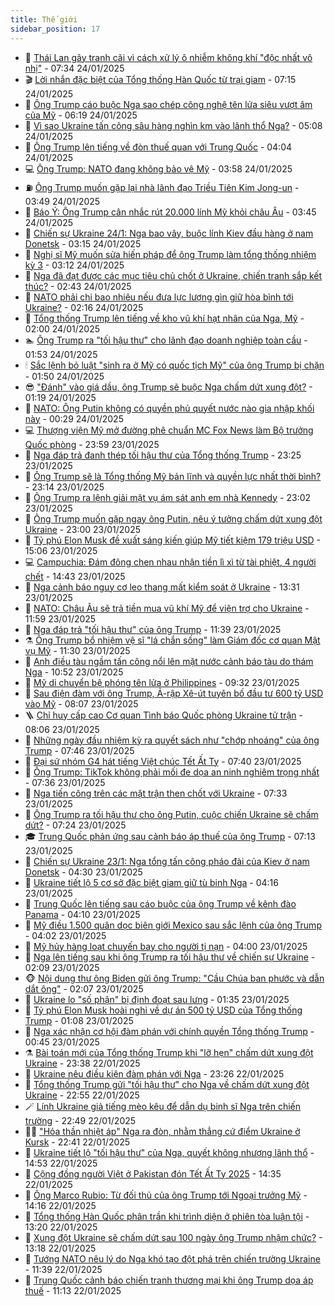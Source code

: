 ```yaml
---
title: Thế giới
sidebar_position: 17
---
```


<!-- dantri-the-gioi:START -->
- 🌋 [Thái Lan gây tranh cãi vì cách xử lý ô nhiễm không khí &quot;độc nhất vô nhị&quot;](https://dantri.com.vn/the-gioi/thai-lan-gay-tranh-cai-vi-cach-xu-ly-o-nhiem-khong-khi-doc-nhat-vo-nhi-20250124141948076.htm) - 07:34 24/01/2025
- 🎬 [Lời nhắn đặc biệt của Tổng thống Hàn Quốc từ trại giam](https://dantri.com.vn/the-gioi/loi-nhan-dac-biet-cua-tong-thong-han-quoc-tu-trai-giam-20250124141254006.htm) - 07:15 24/01/2025
- 🧰 [Ông Trump cáo buộc Nga sao chép công nghệ tên lửa siêu vượt âm của Mỹ](https://dantri.com.vn/the-gioi/ong-trump-cao-buoc-nga-sao-chep-cong-nghe-ten-lua-sieu-vuot-am-cua-my-20250124122242736.htm) - 06:19 24/01/2025
- 🌋 [Vì sao Ukraine tấn công sâu hàng nghìn km vào lãnh thổ Nga?](https://dantri.com.vn/the-gioi/vi-sao-ukraine-tan-cong-sau-hang-nghin-km-vao-lanh-tho-nga-20250124114337022.htm) - 05:08 24/01/2025
- 🗽 [Ông Trump lên tiếng về đòn thuế quan với Trung Quốc](https://dantri.com.vn/the-gioi/ong-trump-len-tieng-ve-don-thue-quan-voi-trung-quoc-20250124105638151.htm) - 04:04 24/01/2025
- 💻 [Ông Trump: NATO đang không bảo vệ Mỹ](https://dantri.com.vn/the-gioi/ong-trump-nato-dang-khong-bao-ve-my-20250124104453161.htm) - 03:58 24/01/2025
- ⛽️ [Ông Trump muốn gặp lại nhà lãnh đạo Triều Tiên  Kim Jong-un](https://dantri.com.vn/the-gioi/ong-trump-muon-gap-lai-nha-lanh-dao-trieu-tien-kim-jong-un-20250124104102421.htm) - 03:49 24/01/2025
- 🤩 [Báo Ý: Ông Trump cân nhắc rút 20.000 lính Mỹ khỏi châu Âu](https://dantri.com.vn/the-gioi/bao-y-ong-trump-can-nhac-rut-20000-linh-my-khoi-chau-au-20250124103630999.htm) - 03:45 24/01/2025
- 🧐 [Chiến sự Ukraine 24/1: Nga bao vây, buộc lính Kiev đầu hàng ở nam Donetsk](https://dantri.com.vn/the-gioi/chien-su-ukraine-241-nga-bao-vay-buoc-linh-kiev-dau-hang-o-nam-donetsk-20250124100928770.htm) - 03:15 24/01/2025
- 🎊 [Nghị sĩ Mỹ muốn sửa hiến pháp để ông Trump làm tổng thống nhiệm kỳ 3](https://dantri.com.vn/the-gioi/nghi-si-my-muon-sua-hien-phap-de-ong-trump-lam-tong-thong-nhiem-ky-3-20250124100146492.htm) - 03:12 24/01/2025
- 📝 [Nga đã đạt được các mục tiêu chủ chốt ở Ukraine, chiến tranh sắp kết thúc?](https://dantri.com.vn/the-gioi/nga-da-dat-duoc-cac-muc-tieu-chu-chot-o-ukraine-chien-tranh-sap-ket-thuc-20250124075437522.htm) - 02:43 24/01/2025
- 🤡 [NATO phải chi bao nhiêu nếu đưa lực lượng gìn giữ hòa bình tới Ukraine?](https://dantri.com.vn/the-gioi/nato-phai-chi-bao-nhieu-neu-dua-luc-luong-gin-giu-hoa-binh-toi-ukraine-20250124080825224.htm) - 02:16 24/01/2025
- 🥷 [Tổng thống Trump lên tiếng về kho vũ khí hạt nhân của Nga, Mỹ](https://dantri.com.vn/the-gioi/tong-thong-trump-len-tieng-ve-kho-vu-khi-hat-nhan-cua-nga-my-20250124080804351.htm) - 02:00 24/01/2025
- 🏊 [Ông Trump ra &quot;tối hậu thư&quot; cho lãnh đạo doanh nghiệp toàn cầu](https://dantri.com.vn/the-gioi/ong-trump-ra-toi-hau-thu-cho-lanh-dao-doanh-nghiep-toan-cau-20250124073157574.htm) - 01:53 24/01/2025
- 🕯 [Sắc lệnh bỏ luật &quot;sinh ra ở Mỹ có quốc tịch Mỹ&quot; của ông Trump bị chặn](https://dantri.com.vn/the-gioi/sac-lenh-bo-luat-sinh-ra-o-my-co-quoc-tich-my-cua-ong-trump-bi-chan-20250124082408342.htm) - 01:50 24/01/2025
- 😎 [&quot;Đánh&quot; vào giá dầu, ông Trump sẽ buộc Nga chấm dứt xung đột?](https://dantri.com.vn/the-gioi/danh-vao-gia-dau-ong-trump-se-buoc-nga-cham-dut-xung-dot-20250124064706361.htm) - 01:19 24/01/2025
- 🌈 [NATO: Ông Putin không có quyền phủ quyết nước nào gia nhập khối này](https://dantri.com.vn/the-gioi/nato-ong-putin-khong-co-quyen-phu-quyet-nuoc-nao-gia-nhap-khoi-nay-20250124064557060.htm) - 00:29 24/01/2025
- 💻 [Thượng viện Mỹ mở đường phê chuẩn MC Fox News làm Bộ trưởng Quốc phòng](https://dantri.com.vn/the-gioi/thuong-vien-my-mo-duong-phe-chuan-mc-fox-news-lam-bo-truong-quoc-phong-20250124062441242.htm) - 23:59 23/01/2025
- 🤖 [Nga đáp trả đanh thép tối hậu thư của Tổng thống Trump](https://dantri.com.vn/the-gioi/nga-dap-tra-danh-thep-toi-hau-thu-cua-tong-thong-trump-20250124060903034.htm) - 23:25 23/01/2025
- 🦏 [Ông Trump sẽ là Tổng thống Mỹ bản lĩnh và quyền lực nhất thời bình?](https://dantri.com.vn/the-gioi/ong-trump-se-la-tong-thong-my-ban-linh-va-quyen-luc-nhat-thoi-binh-20250121172806195.htm) - 23:14 23/01/2025
- 🌁 [Ông Trump ra lệnh giải mật vụ ám sát anh em nhà Kennedy](https://dantri.com.vn/the-gioi/ong-trump-ra-lenh-giai-mat-vu-am-sat-anh-em-nha-kennedy-20250124054655256.htm) - 23:02 23/01/2025
- 🐘 [Ông Trump muốn gặp ngay ông Putin, nêu ý tưởng chấm dứt xung đột Ukraine](https://dantri.com.vn/the-gioi/ong-trump-muon-gap-ngay-ong-putin-neu-y-tuong-cham-dut-xung-dot-ukraine-20250124051703167.htm) - 23:00 23/01/2025
- 🥷 [Tỷ phú Elon Musk đề xuất sáng kiến giúp Mỹ tiết kiệm 179 triệu USD](https://dantri.com.vn/the-gioi/ty-phu-elon-musk-de-xuat-sang-kien-giup-my-tiet-kiem-179-trieu-usd-20250123214116205.htm) - 15:06 23/01/2025
- 💻 [Campuchia: Đám đông chen nhau nhận tiền lì xì từ tài phiệt, 4 người chết](https://dantri.com.vn/the-gioi/campuchia-dam-dong-chen-nhau-nhan-tien-li-xi-tu-tai-phiet-4-nguoi-chet-20250123212436245.htm) - 14:43 23/01/2025
- 🎡 [Nga cảnh báo nguy cơ leo thang mất kiểm soát ở Ukraine](https://dantri.com.vn/the-gioi/nga-canh-bao-nguy-co-leo-thang-mat-kiem-soat-o-ukraine-20250123202541204.htm) - 13:31 23/01/2025
- 🧰 [NATO: Châu Âu sẽ trả tiền mua vũ khí Mỹ để viện trợ cho Ukraine](https://dantri.com.vn/the-gioi/nato-chau-au-se-tra-tien-mua-vu-khi-my-de-vien-tro-cho-ukraine-20250123165903890.htm) - 11:59 23/01/2025
- 🥸 [Nga đáp trả &quot;tối hậu thư&quot; của ông Trump](https://dantri.com.vn/the-gioi/nga-dap-tra-toi-hau-thu-cua-ong-trump-20250123183109873.htm) - 11:39 23/01/2025
- ⚗️ [Ông Trump bổ nhiệm vệ sĩ &quot;lá chắn sống&quot; làm Giám đốc cơ quan Mật vụ Mỹ](https://dantri.com.vn/the-gioi/ong-trump-bo-nhiem-ve-si-la-chan-song-lam-giam-doc-co-quan-mat-vu-my-20250123172601310.htm) - 11:30 23/01/2025
- 🌮 [Anh điều tàu ngầm tấn công nổi lên mặt nước cảnh báo tàu do thám Nga](https://dantri.com.vn/the-gioi/anh-dieu-tau-ngam-tan-cong-noi-len-mat-nuoc-canh-bao-tau-do-tham-nga-20250123171054810.htm) - 10:52 23/01/2025
- 🎃 [Mỹ di chuyển bệ phóng tên lửa ở Philippines](https://dantri.com.vn/the-gioi/my-di-chuyen-be-phong-ten-lua-o-philippines-20250123162007336.htm) - 09:32 23/01/2025
- 💫 [Sau điện đàm với ông Trump, Ả-rập Xê-út tuyên bố đầu tư 600 tỷ USD vào Mỹ](https://dantri.com.vn/the-gioi/sau-dien-dam-voi-ong-trump-a-rap-xe-ut-tuyen-bo-dau-tu-600-ty-usd-vao-my-20250123143855403.htm) - 08:07 23/01/2025
- 🪜 [Chỉ huy cấp cao Cơ quan Tình báo Quốc phòng Ukraine tử trận](https://dantri.com.vn/the-gioi/chi-huy-cap-cao-co-quan-tinh-bao-quoc-phong-ukraine-tu-tran-20250123144743872.htm) - 08:06 23/01/2025
- 🌋 [Những ngày đầu nhiệm kỳ ra quyết sách như &quot;chớp nhoáng&quot; của ông Trump](https://dantri.com.vn/the-gioi/nhung-ngay-dau-nhiem-ky-ra-quyet-sach-nhu-chop-nhoang-cua-ong-trump-20250123143754066.htm) - 07:46 23/01/2025
- 🦏 [Đại sứ nhóm G4 hát tiếng Việt chúc Tết Ất Tỵ](https://dantri.com.vn/the-gioi/dai-su-nhom-g4-hat-tieng-viet-chuc-tet-at-ty-20250123121251511.htm) - 07:40 23/01/2025
- 👀 [Ông Trump: TikTok không phải mối đe dọa an ninh nghiêm trọng nhất](https://dantri.com.vn/the-gioi/ong-trump-tiktok-khong-phai-moi-de-doa-an-ninh-nghiem-trong-nhat-20250123121522146.htm) - 07:36 23/01/2025
- 🧰 [Nga tiến công trên các mặt trận then chốt với Ukraine](https://dantri.com.vn/the-gioi/nga-tien-cong-tren-cac-mat-tran-then-chot-voi-ukraine-20250123142400647.htm) - 07:33 23/01/2025
- 🚀 [Ông Trump ra tối hậu thư cho ông Putin, cuộc chiến Ukraine sẽ chấm dứt?](https://dantri.com.vn/the-gioi/ong-trump-ra-toi-hau-thu-cho-ong-putin-cuoc-chien-ukraine-se-cham-dut-20250123115325506.htm) - 07:24 23/01/2025
- 🎓 [Trung Quốc phản ứng sau cảnh báo áp thuế của ông Trump](https://dantri.com.vn/the-gioi/trung-quoc-phan-ung-sau-canh-bao-ap-thue-cua-ong-trump-20250123105013110.htm) - 07:13 23/01/2025
- 🥸 [Chiến sự Ukraine 23/1: Nga tổng tấn công pháo đài của Kiev ở nam Donetsk](https://dantri.com.vn/the-gioi/chien-su-ukraine-231-nga-tong-tan-cong-phao-dai-cua-kiev-o-nam-donetsk-20250123110459418.htm) - 04:30 23/01/2025
- 🦅 [Ukraine tiết lộ 5 cơ sở đặc biệt giam giữ tù binh Nga](https://dantri.com.vn/the-gioi/ukraine-tiet-lo-5-co-so-dac-biet-giam-giu-tu-binh-nga-20250123104844644.htm) - 04:16 23/01/2025
- 🤭 [Trung Quốc lên tiếng sau cáo buộc của ông Trump về kênh đào Panama](https://dantri.com.vn/the-gioi/trung-quoc-len-tieng-sau-cao-buoc-cua-ong-trump-ve-kenh-dao-panama-20250123103615733.htm) - 04:10 23/01/2025
- 🤖 [Mỹ điều 1.500 quân dọc biên giới Mexico sau sắc lệnh của ông Trump](https://dantri.com.vn/the-gioi/my-dieu-1500-quan-doc-bien-gioi-mexico-sau-sac-lenh-cua-ong-trump-20250123100138776.htm) - 04:02 23/01/2025
- 🐲 [Mỹ hủy hàng loạt chuyến bay cho người tị nạn](https://dantri.com.vn/the-gioi/my-huy-hang-loat-chuyen-bay-cho-nguoi-ti-nan-20250123100451815.htm) - 04:00 23/01/2025
- 🫣 [Nga lên tiếng sau khi ông Trump ra tối hậu thư về chiến sự Ukraine](https://dantri.com.vn/the-gioi/nga-len-tieng-sau-khi-ong-trump-ra-toi-hau-thu-ve-chien-su-ukraine-20250123084827507.htm) - 02:09 23/01/2025
- 🐵 [Nội dung thư ông Biden gửi ông Trump: &quot;Cầu Chúa ban phước và dẫn dắt ông&quot;](https://dantri.com.vn/the-gioi/noi-dung-thu-ong-biden-gui-ong-trump-cau-chua-ban-phuoc-va-dan-dat-ong-20250123085449513.htm) - 02:07 23/01/2025
- 🫶 [Ukraine lo &quot;số phận&quot; bị định đoạt sau lưng](https://dantri.com.vn/the-gioi/ukraine-lo-so-phan-bi-dinh-doat-sau-lung-20250123075217151.htm) - 01:35 23/01/2025
- 💃 [Tỷ phú Elon Musk hoài nghi về dự án 500 tỷ USD của Tổng thống Trump](https://dantri.com.vn/the-gioi/ty-phu-elon-musk-hoai-nghi-ve-du-an-500-ty-usd-cua-tong-thong-trump-20250123075108614.htm) - 01:08 23/01/2025
- 💫 [Nga xác nhận cơ hội đàm phán với chính quyền Tổng thống Trump](https://dantri.com.vn/the-gioi/nga-xac-nhan-co-hoi-dam-phan-voi-chinh-quyen-tong-thong-trump-20250123072802067.htm) - 00:45 23/01/2025
- ⚗️ [Bài toán mới của Tổng thống Trump khi &quot;lỡ hẹn&quot; chấm dứt xung đột Ukraine](https://dantri.com.vn/the-gioi/bai-toan-moi-cua-tong-thong-trump-khi-lo-hen-cham-dut-xung-dot-ukraine-20250122160337315.htm) - 23:38 22/01/2025
- 🥷 [Ukraine nêu điều kiện đàm phán với Nga](https://dantri.com.vn/the-gioi/ukraine-neu-dieu-kien-dam-phan-voi-nga-20250123061517736.htm) - 23:26 22/01/2025
- 🥸 [Tổng thống Trump gửi &quot;tối hậu thư&quot; cho Nga về chấm dứt xung đột Ukraine](https://dantri.com.vn/the-gioi/tong-thong-trump-gui-toi-hau-thu-cho-nga-ve-cham-dut-xung-dot-ukraine-20250123005140502.htm) - 22:55 22/01/2025
- 🪄 [Lính Ukraine giả tiếng mèo kêu để dẫn dụ binh sĩ Nga trên chiến trường](https://dantri.com.vn/the-gioi/linh-ukraine-gia-tieng-meo-keu-de-dan-du-binh-si-nga-tren-chien-truong-20250122215055900.htm) - 22:49 22/01/2025
- 🧑‍💻 [&quot;Hỏa thần nhiệt áp&quot; Nga ra đòn, nhằm thẳng cứ điểm Ukraine ở Kursk](https://dantri.com.vn/the-gioi/hoa-than-nhiet-ap-nga-ra-don-nham-thang-cu-diem-ukraine-o-kursk-20250123001949237.htm) - 22:41 22/01/2025
- 🤭 [Ukraine tiết lộ &quot;tối hậu thư&quot; của Nga, quyết không nhượng lãnh thổ](https://dantri.com.vn/the-gioi/ukraine-tiet-lo-toi-hau-thu-cua-nga-quyet-khong-nhuong-lanh-tho-20250122211543309.htm) - 14:53 22/01/2025
- 🗽 [Cộng đồng người Việt ở Pakistan đón Tết Ất Tỵ 2025](https://dantri.com.vn/the-gioi/cong-dong-nguoi-viet-o-pakistan-don-tet-at-ty-2025-20250122161633168.htm) - 14:35 22/01/2025
- 🤖 [Ông Marco Rubio: Từ đối thủ của ông Trump tới Ngoại trưởng Mỹ](https://dantri.com.vn/the-gioi/ong-marco-rubio-tu-doi-thu-cua-ong-trump-toi-ngoai-truong-my-20250122192748476.htm) - 14:16 22/01/2025
- 🌈 [Tổng thống Hàn Quốc phân trần khi trình diện ở phiên tòa luận tội](https://dantri.com.vn/the-gioi/tong-thong-han-quoc-phan-tran-khi-trinh-dien-o-phien-toa-luan-toi-20250122183437367.htm) - 13:20 22/01/2025
- 🤩 [Xung đột Ukraine sẽ chấm dứt sau 100 ngày ông Trump nhậm chức?](https://dantri.com.vn/the-gioi/xung-dot-ukraine-se-cham-dut-sau-100-ngay-ong-trump-nham-chuc-20250122185753688.htm) - 13:18 22/01/2025
- 🤗 [Tướng NATO nêu lý do Nga khó tạo đột phá trên chiến trường Ukraine](https://dantri.com.vn/the-gioi/tuong-nato-neu-ly-do-nga-kho-tao-dot-pha-tren-chien-truong-ukraine-20250122172451539.htm) - 11:39 22/01/2025
- 🙉 [Trung Quốc cảnh báo chiến tranh thương mại khi ông Trump dọa áp thuế](https://dantri.com.vn/the-gioi/trung-quoc-canh-bao-chien-tranh-thuong-mai-khi-ong-trump-doa-ap-thue-20250122181112768.htm) - 11:13 22/01/2025<!-- dantri-the-gioi:END -->
